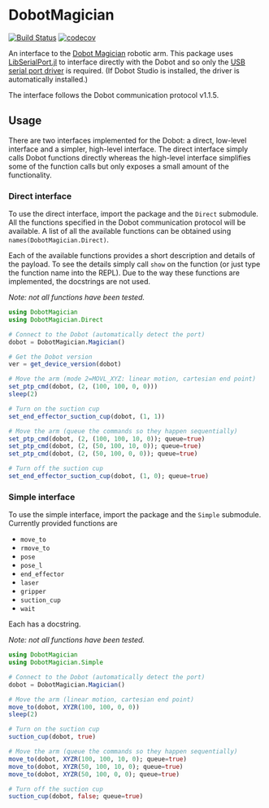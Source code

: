 # DobotMagician

[![Build Status](https://github.com/dawbarton/DobotMagician.jl/workflows/CI/badge.svg)](https://github.com/dawbarton/DobotMagician.jl/actions)
[![codecov](https://codecov.io/gh/dawbarton/DobotMagician.jl/branch/main/graph/badge.svg?token=9kDsXHRQMq)](https://codecov.io/gh/dawbarton/DobotMagician.jl)

An interface to the [Dobot Magician](https://dobot.cc/) robotic arm. This package uses [LibSerialPort.jl](https://github.com/JuliaIO/LibSerialPort.jl) to interface directly with the Dobot and so only the [USB serial port driver](https://www.silabs.com/developers/usb-to-uart-bridge-vcp-drivers) is required. (If Dobot Studio is installed, the driver is automatically installed.)

The interface follows the Dobot communication protocol v1.1.5.

## Usage

There are two interfaces implemented for the Dobot: a direct, low-level interface and a simpler, high-level interface. The direct interface simply calls Dobot functions directly whereas the high-level interface simplifies some of the function calls but only exposes a small amount of the functionality.

### Direct interface

To use the direct interface, import the package and the `Direct` submodule. All the functions specified in the Dobot communication protocol will be available. A list of all the available functions can be obtained using `names(DobotMagician.Direct)`.

Each of the available functions provides a short description and details of the payload. To see the details simply call `show` on the function (or just type the function name into the REPL). Due to the way these functions are implemented, the docstrings are not used.

*Note: not all functions have been tested.*

```julia
using DobotMagician
using DobotMagician.Direct

# Connect to the Dobot (automatically detect the port)
dobot = DobotMagician.Magician()

# Get the Dobot version
ver = get_device_version(dobot)

# Move the arm (mode 2=MOVL_XYZ: linear motion, cartesian end point)
set_ptp_cmd(dobot, (2, (100, 100, 0, 0)))
sleep(2)

# Turn on the suction cup
set_end_effector_suction_cup(dobot, (1, 1))

# Move the arm (queue the commands so they happen sequentially)
set_ptp_cmd(dobot, (2, (100, 100, 10, 0)); queue=true)
set_ptp_cmd(dobot, (2, (50, 100, 10, 0)); queue=true)
set_ptp_cmd(dobot, (2, (50, 100, 0, 0)); queue=true)

# Turn off the suction cup
set_end_effector_suction_cup(dobot, (1, 0); queue=true)
```

### Simple interface

To use the simple interface, import the package and the `Simple` submodule. Currently provided functions are

- `move_to`
- `rmove_to`
- `pose`
- `pose_l`
- `end_effector`
- `laser`
- `gripper`
- `suction_cup`
- `wait`

Each has a docstring.

*Note: not all functions have been tested.*

```julia
using DobotMagician
using DobotMagician.Simple

# Connect to the Dobot (automatically detect the port)
dobot = DobotMagician.Magician()

# Move the arm (linear motion, cartesian end point)
move_to(dobot, XYZR(100, 100, 0, 0))
sleep(2)

# Turn on the suction cup
suction_cup(dobot, true)

# Move the arm (queue the commands so they happen sequentially)
move_to(dobot, XYZR(100, 100, 10, 0); queue=true)
move_to(dobot, XYZR(50, 100, 10, 0); queue=true)
move_to(dobot, XYZR(50, 100, 0, 0); queue=true)

# Turn off the suction cup
suction_cup(dobot, false; queue=true)
```

